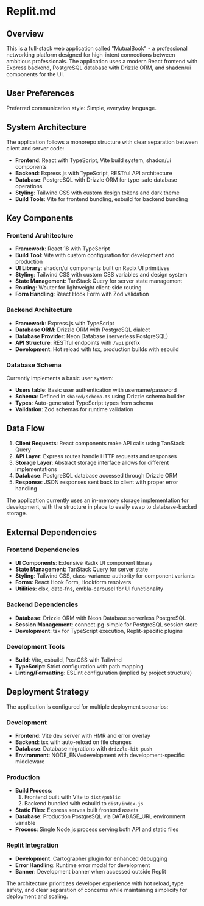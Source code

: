 # Replit.md

## Overview

This is a full-stack web application called "MutualBook" - a professional networking platform designed for high-intent connections between ambitious professionals. The application uses a modern React frontend with Express backend, PostgreSQL database with Drizzle ORM, and shadcn/ui components for the UI.

## User Preferences

Preferred communication style: Simple, everyday language.

## System Architecture

The application follows a monorepo structure with clear separation between client and server code:

- **Frontend**: React with TypeScript, Vite build system, shadcn/ui components
- **Backend**: Express.js with TypeScript, RESTful API architecture
- **Database**: PostgreSQL with Drizzle ORM for type-safe database operations
- **Styling**: Tailwind CSS with custom design tokens and dark theme
- **Build Tools**: Vite for frontend bundling, esbuild for backend bundling

## Key Components

### Frontend Architecture
- **Framework**: React 18 with TypeScript
- **Build Tool**: Vite with custom configuration for development and production
- **UI Library**: shadcn/ui components built on Radix UI primitives
- **Styling**: Tailwind CSS with custom CSS variables and design system
- **State Management**: TanStack Query for server state management
- **Routing**: Wouter for lightweight client-side routing
- **Form Handling**: React Hook Form with Zod validation

### Backend Architecture
- **Framework**: Express.js with TypeScript
- **Database ORM**: Drizzle ORM with PostgreSQL dialect
- **Database Provider**: Neon Database (serverless PostgreSQL)
- **API Structure**: RESTful endpoints with `/api` prefix
- **Development**: Hot reload with tsx, production builds with esbuild

### Database Schema
Currently implements a basic user system:
- **Users table**: Basic user authentication with username/password
- **Schema**: Defined in `shared/schema.ts` using Drizzle schema builder
- **Types**: Auto-generated TypeScript types from schema
- **Validation**: Zod schemas for runtime validation

## Data Flow

1. **Client Requests**: React components make API calls using TanStack Query
2. **API Layer**: Express routes handle HTTP requests and responses
3. **Storage Layer**: Abstract storage interface allows for different implementations
4. **Database**: PostgreSQL database accessed through Drizzle ORM
5. **Response**: JSON responses sent back to client with proper error handling

The application currently uses an in-memory storage implementation for development, with the structure in place to easily swap to database-backed storage.

## External Dependencies

### Frontend Dependencies
- **UI Components**: Extensive Radix UI component library
- **State Management**: TanStack Query for server state
- **Styling**: Tailwind CSS, class-variance-authority for component variants
- **Forms**: React Hook Form, Hookform resolvers
- **Utilities**: clsx, date-fns, embla-carousel for UI functionality

### Backend Dependencies
- **Database**: Drizzle ORM with Neon Database serverless PostgreSQL
- **Session Management**: connect-pg-simple for PostgreSQL session store
- **Development**: tsx for TypeScript execution, Replit-specific plugins

### Development Tools
- **Build**: Vite, esbuild, PostCSS with Tailwind
- **TypeScript**: Strict configuration with path mapping
- **Linting/Formatting**: ESLint configuration (implied by project structure)

## Deployment Strategy

The application is configured for multiple deployment scenarios:

### Development
- **Frontend**: Vite dev server with HMR and error overlay
- **Backend**: tsx with auto-reload on file changes
- **Database**: Database migrations with `drizzle-kit push`
- **Environment**: NODE_ENV=development with development-specific middleware

### Production
- **Build Process**: 
  1. Frontend built with Vite to `dist/public`
  2. Backend bundled with esbuild to `dist/index.js`
- **Static Files**: Express serves built frontend assets
- **Database**: Production PostgreSQL via DATABASE_URL environment variable
- **Process**: Single Node.js process serving both API and static files

### Replit Integration
- **Development**: Cartographer plugin for enhanced debugging
- **Error Handling**: Runtime error modal for development
- **Banner**: Development banner when accessed outside Replit

The architecture prioritizes developer experience with hot reload, type safety, and clear separation of concerns while maintaining simplicity for deployment and scaling.